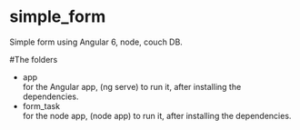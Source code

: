 # simple_form
Simple form using Angular 6, node, couch DB.

#The folders
<ul>
  <li>app</li>
  for the Angular app, (ng serve) to run it, after installing the dependencies.
  <li>form_task</li>
  for the node app, (node app) to run it, after installing the dependencies.
</ul

